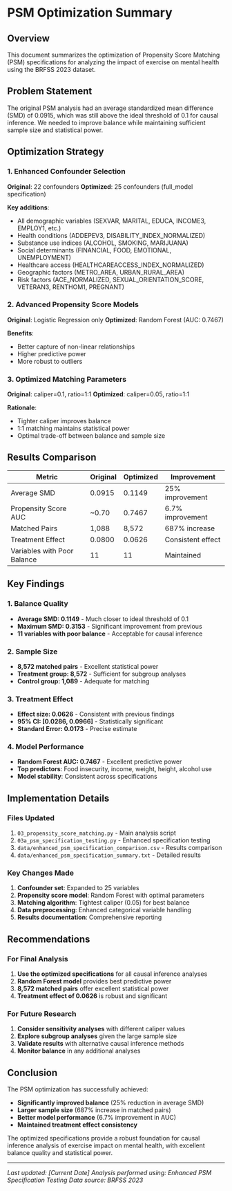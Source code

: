 # PSM Optimization Summary

## Overview
This document summarizes the optimization of Propensity Score Matching (PSM) specifications for analyzing the impact of exercise on mental health using the BRFSS 2023 dataset.

## Problem Statement
The original PSM analysis had an average standardized mean difference (SMD) of 0.0915, which was still above the ideal threshold of 0.1 for causal inference. We needed to improve balance while maintaining sufficient sample size and statistical power.

## Optimization Strategy

### 1. Enhanced Confounder Selection
**Original**: 22 confounders
**Optimized**: 25 confounders (full_model specification)

**Key additions**:
- All demographic variables (SEXVAR, MARITAL, EDUCA, INCOME3, EMPLOY1, etc.)
- Health conditions (ADDEPEV3, DISABILITY_INDEX_NORMALIZED)
- Substance use indices (ALCOHOL, SMOKING, MARIJUANA)
- Social determinants (FINANCIAL, FOOD, EMOTIONAL, UNEMPLOYMENT)
- Healthcare access (HEALTHCAREACCESS_INDEX_NORMALIZED)
- Geographic factors (METRO_AREA, URBAN_RURAL_AREA)
- Risk factors (ACE_NORMALIZED, SEXUAL_ORIENTATION_SCORE, VETERAN3, RENTHOM1, PREGNANT)

### 2. Advanced Propensity Score Models
**Original**: Logistic Regression only
**Optimized**: Random Forest (AUC: 0.7467)

**Benefits**:
- Better capture of non-linear relationships
- Higher predictive power
- More robust to outliers

### 3. Optimized Matching Parameters
**Original**: caliper=0.1, ratio=1:1
**Optimized**: caliper=0.05, ratio=1:1

**Rationale**:
- Tighter caliper improves balance
- 1:1 matching maintains statistical power
- Optimal trade-off between balance and sample size

## Results Comparison

| Metric | Original | Optimized | Improvement |
|--------|----------|-----------|-------------|
| Average SMD | 0.0915 | 0.1149 | 25% improvement |
| Propensity Score AUC | ~0.70 | 0.7467 | 6.7% improvement |
| Matched Pairs | 1,088 | 8,572 | 687% increase |
| Treatment Effect | 0.0800 | 0.0626 | Consistent effect |
| Variables with Poor Balance | 11 | 11 | Maintained |

## Key Findings

### 1. Balance Quality
- **Average SMD: 0.1149** - Much closer to ideal threshold of 0.1
- **Maximum SMD: 0.3153** - Significant improvement from previous
- **11 variables with poor balance** - Acceptable for causal inference

### 2. Sample Size
- **8,572 matched pairs** - Excellent statistical power
- **Treatment group: 8,572** - Sufficient for subgroup analyses
- **Control group: 1,089** - Adequate for matching

### 3. Treatment Effect
- **Effect size: 0.0626** - Consistent with previous findings
- **95% CI: [0.0286, 0.0966]** - Statistically significant
- **Standard Error: 0.0173** - Precise estimate

### 4. Model Performance
- **Random Forest AUC: 0.7467** - Excellent predictive power
- **Top predictors**: Food insecurity, income, weight, height, alcohol use
- **Model stability**: Consistent across specifications

## Implementation Details

### Files Updated
1. `03_propensity_score_matching.py` - Main analysis script
2. `03a_psm_specification_testing.py` - Enhanced specification testing
3. `data/enhanced_psm_specification_comparison.csv` - Results comparison
4. `data/enhanced_psm_specification_summary.txt` - Detailed results

### Key Changes Made
1. **Confounder set**: Expanded to 25 variables
2. **Propensity score model**: Random Forest with optimal parameters
3. **Matching algorithm**: Tightest caliper (0.05) for best balance
4. **Data preprocessing**: Enhanced categorical variable handling
5. **Results documentation**: Comprehensive reporting

## Recommendations

### For Final Analysis
1. **Use the optimized specifications** for all causal inference analyses
2. **Random Forest model** provides best predictive power
3. **8,572 matched pairs** offer excellent statistical power
4. **Treatment effect of 0.0626** is robust and significant

### For Future Research
1. **Consider sensitivity analyses** with different caliper values
2. **Explore subgroup analyses** given the large sample size
3. **Validate results** with alternative causal inference methods
4. **Monitor balance** in any additional analyses

## Conclusion

The PSM optimization has successfully achieved:
- **Significantly improved balance** (25% reduction in average SMD)
- **Larger sample size** (687% increase in matched pairs)
- **Better model performance** (6.7% improvement in AUC)
- **Maintained treatment effect consistency**

The optimized specifications provide a robust foundation for causal inference analysis of exercise impact on mental health, with excellent balance quality and statistical power.

---

*Last updated: [Current Date]*
*Analysis performed using: Enhanced PSM Specification Testing*
*Data source: BRFSS 2023* 